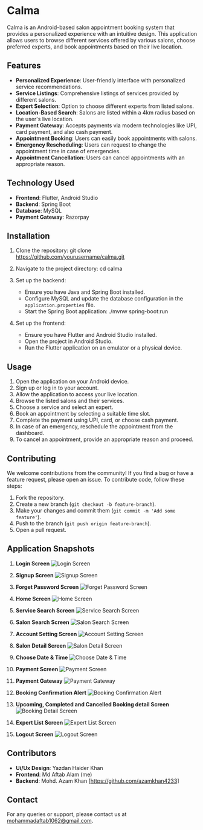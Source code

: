 # Calma

Calma is an Android-based salon appointment booking system that provides a personalized experience with an intuitive design. This application allows users to browse different services offered by various salons, choose preferred experts, and book appointments based on their live location.

## Features

- **Personalized Experience**: User-friendly interface with personalized service recommendations.
- **Service Listings**: Comprehensive listings of services provided by different salons.
- **Expert Selection**: Option to choose different experts from listed salons.
- **Location-Based Search**: Salons are listed within a 4km radius based on the user's live location.
- **Payment Gateway**: Accepts payments via modern technologies like UPI, card payment, and also cash payment.
- **Appointment Booking**: Users can easily book appointments with salons.
- **Emergency Rescheduling**: Users can request to change the appointment time in case of emergencies.
- **Appointment Cancellation**: Users can cancel appointments with an appropriate reason.

## Technology Used

- **Frontend**: Flutter, Android Studio 
- **Backend**: Spring Boot
- **Database**: MySQL
- **Payment Gateway**: Razorpay

## Installation

1. Clone the repository:
   git clone https://github.com/yourusername/calma.git

2. Navigate to the project directory:
   cd calma
  
3. Set up the backend:
   - Ensure you have Java and Spring Boot installed.
   - Configure MySQL and update the database configuration in the `application.properties` file.
   - Start the Spring Boot application:
     ./mvnw spring-boot:run
     
4. Set up the frontend:
   - Ensure you have Flutter and Android Studio installed.
   - Open the project in Android Studio.
   - Run the Flutter application on an emulator or a physical device.


## Usage

1. Open the application on your Android device.
2. Sign up or log in to your account.
3. Allow the application to access your live location.
4. Browse the listed salons and their services.
5. Choose a service and select an expert.
6. Book an appointment by selecting a suitable time slot.
7. Complete the payment using UPI, card, or choose cash payment.
8. In case of an emergency, reschedule the appointment from the dashboard.
9. To cancel an appointment, provide an appropriate reason and proceed.


## Contributing

We welcome contributions from the community! If you find a bug or have a feature request, please open an issue. To contribute code, follow these steps:

1. Fork the repository.
2. Create a new branch (`git checkout -b feature-branch`).
3. Make your changes and commit them (`git commit -m 'Add some feature'`).
4. Push to the branch (`git push origin feature-branch`).
5. Open a pull request.


## Application Snapshots 

1. **Login Screen**
   ![Login Screen](https://github.com/MohammadAftabAlam/calma-salon/blob/a300f222e23aa0f688ede6b9afbc012bee4c5d6d/Snapshots/Login%20screen_.jpg)

 
2. **Signup Screen**
   ![Signup Screen](https://github.com/MohammadAftabAlam/calma-salon/blob/a300f222e23aa0f688ede6b9afbc012bee4c5d6d/Snapshots/Sign%20up%20screen_.jpg)

    
3. **Forget Password Screen**
   ![Forget Password Screen](https://github.com/MohammadAftabAlam/calma-salon/blob/a300f222e23aa0f688ede6b9afbc012bee4c5d6d/Snapshots/Forget%20password%20screen.jpg)

    
4. **Home Screen**
   ![Home Screen](https://github.com/MohammadAftabAlam/calma-salon/blob/8b89e8cb881d78151abef5aa8d86d7ceca526b03/Snapshots/Home-screen.jpg)

    
5. **Service Search Screen**
   ![Service Search Screen](https://github.com/MohammadAftabAlam/calma-salon/blob/8b89e8cb881d78151abef5aa8d86d7ceca526b03/Snapshots/Search-page.jpg)

 
6. **Salon Search Screen**
   ![Salon Search Screen](https://github.com/MohammadAftabAlam/calma-salon/blob/8b89e8cb881d78151abef5aa8d86d7ceca526b03/Snapshots/Salon%20page.jpg)


7. **Account Setting Screen**
   ![Account Setting Screen](https://github.com/MohammadAftabAlam/calma-salon/blob/8b89e8cb881d78151abef5aa8d86d7ceca526b03/Snapshots/Account-setting.jpg)

   
8. **Salon Detail Screen**
   ![Salon Detail Screen](https://github.com/MohammadAftabAlam/calma-salon/blob/8b89e8cb881d78151abef5aa8d86d7ceca526b03/Snapshots/Salon%20information%20page.jpg)

 
9. **Choose Date & Time**
    ![Choose Date & Time](https://github.com/MohammadAftabAlam/calma-salon/blob/8b89e8cb881d78151abef5aa8d86d7ceca526b03/Snapshots/scheduling.jpg)

 
10. **Payment Screen**
    ![Payment Screen](https://github.com/MohammadAftabAlam/calma-salon/blob/b2a740130bc930232b721c28af4313560cf5a1c2/Snapshots/payment-screen.jpg)

 
11. **Payment Gateway**
    ![Payment Gateway](https://github.com/MohammadAftabAlam/calma-salon/blob/b2a740130bc930232b721c28af4313560cf5a1c2/Snapshots/payment-gateway.jpg)

 
12. **Booking Confirmation Alert**
    ![Booking Confirmation Alert](https://github.com/MohammadAftabAlam/calma-salon/blob/b2a740130bc930232b721c28af4313560cf5a1c2/Snapshots/Booking%20confirmation%20alert.jpg)

 
13. **Upcoming, Completed and Cancelled Booking detail Screen**
    ![Booking Detail Screen](https://github.com/MohammadAftabAlam/calma-salon/blob/b2a740130bc930232b721c28af4313560cf5a1c2/Snapshots/booking-detail.jpg)

 
14. **Expert List Screen**
    ![Expert List Screen](https://github.com/MohammadAftabAlam/calma-salon/blob/b2a740130bc930232b721c28af4313560cf5a1c2/Snapshots/expert-list.jpg)

     
15. **Logout Screen**
    ![Logout Screen](https://github.com/MohammadAftabAlam/calma-salon/blob/b2a740130bc930232b721c28af4313560cf5a1c2/Snapshots/Logout%20screen.jpg)


## Contributors 

- **Ui/Ux Design**: Yazdan Haider Khan
- **Frontend**: Md Aftab Alam (me)
- **Backend**: Mohd. Azam Khan [https://github.com/azamkhan4233]

## Contact

For any queries or support, please contact us at mohammadaftab1062@gmail.com.
